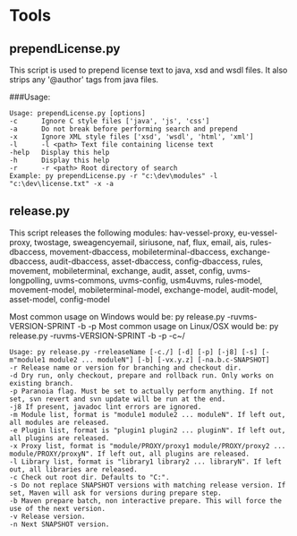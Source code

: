 # Tools
## prependLicense.py
This script is used to prepend license text to java, xsd and wsdl files. It also strips any '@author' tags from java files.

###Usage:
 
```
Usage: prependLicense.py [options]
-c      Ignore C style files ['java', 'js', 'css']
-a      Do not break before performing search and prepend
-x      Ignore XML style files ['xsd', 'wsdl', 'html', 'xml']
-l      -l <path> Text file containing license text
-help   Display this help
-h      Display this help
-r      -r <path> Root directory of search
Example: py prependLicense.py -r "c:\dev\modules" -l "c:\dev\license.txt" -x -a
```

## release.py
This script releases the following modules: hav-vessel-proxy, eu-vessel-proxy, twostage, sweagencyemail, siriusone, naf, flux, email, ais, rules-dbaccess, movement-dbaccess, mobileterminal-dbaccess, exchange-dbaccess, audit-dbaccess, asset-dbaccess, config-dbaccess, rules, movement, mobileterminal, exchange, audit, asset, config, uvms-longpolling, uvms-commons, uvms-config, usm4uvms, rules-model, movement-model, mobileterminal-model, exchange-model, audit-model, asset-model, config-model

Most common usage on Windows would be: py release.py -ruvms-VERSION-SPRINT -b -p
Most common usage on Linux/OSX would be: py release.py -ruvms-VERSION-SPRINT -b -p -c~/

```
Usage: py release.py -rreleaseName [-c./] [-d] [-p] [-j8] [-s] [-m"module1 module2 ... moduleN"] [-b] [-vx.y.z] [-na.b.c-SNAPSHOT]
-r Release name or version for branching and checkout dir.
-d Dry run, only checkout, prepare and rollback run. Only works on existing branch.
-p Paranoia flag. Must be set to actually perform anything. If not set, svn revert and svn update will be run at the end.
-j8 If present, javadoc lint errors are ignored.
-m Module list, format is "module1 module2 ... moduleN". If left out, all modules are released.
-e Plugin list, format is "plugin1 plugin2 ... pluginN". If left out, all plugins are released.
-x Proxy list, format is "module/PROXY/proxy1 module/PROXY/proxy2 ... module/PROXY/proxyN". If left out, all plugins are released.
-l Library list, format is "library1 library2 ... libraryN". If left out, all libraries are released.
-c Check out root dir. Defaults to "C:".
-s Do not replace SNAPSHOT versions with matching release version. If set, Maven will ask for versions during prepare step.
-b Maven prepare batch, non interactive prepare. This will force the use of the next version.
-v Release version.
-n Next SNAPSHOT version.
```
